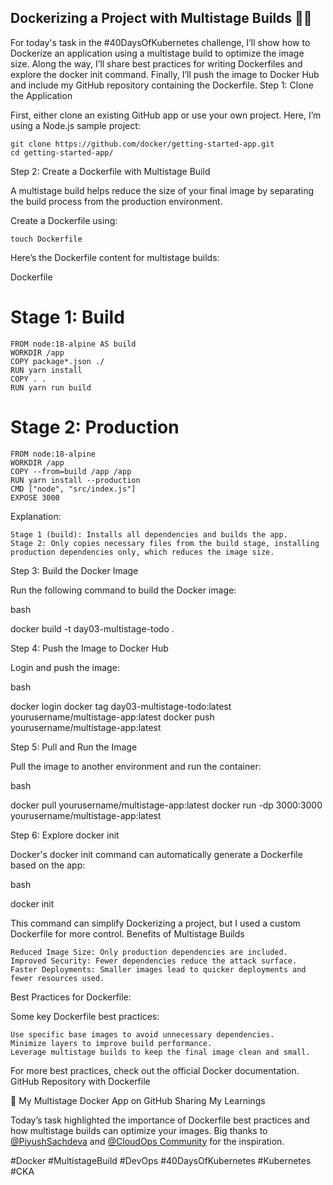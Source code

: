 ## Dockerizing a Project with Multistage Builds 🐳🚀

For today's task in the #40DaysOfKubernetes challenge, I’ll show how to Dockerize an application using a multistage build to optimize the image size. Along the way, I’ll share best practices for writing Dockerfiles and explore the docker init command. Finally, I’ll push the image to Docker Hub and include my GitHub repository containing the Dockerfile.
Step 1: Clone the Application

First, either clone an existing GitHub app or use your own project. Here, I’m using a Node.js sample project:
```
git clone https://github.com/docker/getting-started-app.git
cd getting-started-app/
```
Step 2: Create a Dockerfile with Multistage Build

A multistage build helps reduce the size of your final image by separating the build process from the production environment.

Create a Dockerfile using:

    touch Dockerfile

Here’s the Dockerfile content for multistage builds:

Dockerfile

# Stage 1: Build
```
FROM node:18-alpine AS build
WORKDIR /app
COPY package*.json ./
RUN yarn install
COPY . .
RUN yarn run build
```
# Stage 2: Production
```
FROM node:18-alpine
WORKDIR /app
COPY --from=build /app /app
RUN yarn install --production
CMD ["node", "src/index.js"]
EXPOSE 3000
```
Explanation:

    Stage 1 (build): Installs all dependencies and builds the app.
    Stage 2: Only copies necessary files from the build stage, installing production dependencies only, which reduces the image size.

Step 3: Build the Docker Image

Run the following command to build the Docker image:

bash

docker build -t day03-multistage-todo .

Step 4: Push the Image to Docker Hub

Login and push the image:

bash

docker login
docker tag day03-multistage-todo:latest yourusername/multistage-app:latest
docker push yourusername/multistage-app:latest

Step 5: Pull and Run the Image

Pull the image to another environment and run the container:

bash

docker pull yourusername/multistage-app:latest
docker run -dp 3000:3000 yourusername/multistage-app:latest

Step 6: Explore docker init

Docker's docker init command can automatically generate a Dockerfile based on the app:

bash

docker init

This command can simplify Dockerizing a project, but I used a custom Dockerfile for more control.
Benefits of Multistage Builds

    Reduced Image Size: Only production dependencies are included.
    Improved Security: Fewer dependencies reduce the attack surface.
    Faster Deployments: Smaller images lead to quicker deployments and fewer resources used.

Best Practices for Dockerfile:

Some key Dockerfile best practices:

    Use specific base images to avoid unnecessary dependencies.
    Minimize layers to improve build performance.
    Leverage multistage builds to keep the final image clean and small.

For more best practices, check out the official Docker documentation.
GitHub Repository with Dockerfile

🔗 My Multistage Docker App on GitHub
Sharing My Learnings

Today’s task highlighted the importance of Dockerfile best practices and how multistage builds can optimize your images. Big thanks to [@PiyushSachdeva](https://www.linkedin.com/in/piyush-sachdeva) and [@CloudOps Community](https://www.linkedin.com/company/thecloudopscomm) for the inspiration.

#Docker #MultistageBuild #DevOps #40DaysOfKubernetes #Kubernetes #CKA
